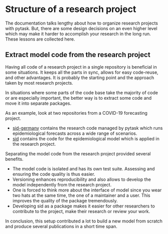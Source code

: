 # Structure of a research project

The documentation talks lengthy about how to organize research projects with pytask.
But, there are some design decisions on an even higher level which may make it harder to
accomplish your research in the long run. These lessons are collected here.

## Extract model code from the research project

Having all code of a research project in a single repository is beneficial in some
situations. It keeps all the parts in sync, allows for easy code-reuse, and other
advantages. It is probably the starting point and the approach taken by most research
projects.

In situations where some parts of the code base take the majority of code or are
especially important, the better way is to extract some code and move it into separate
packages.

As an example, look at two repositories from a COVID-19 forecasting project.

- [sid-germany](https://github.com/covid-19-impact-lab/sid-germany) contains the
  research code managed by pytask which runs epidemiological forecasts across a wide
  range of scenarios.
- [sid](https://github.com/covid-19-impact-lab/sid) contains the code for the
  epidemiological model which is applied in the research project.

Separating the model code from the research project provided several benefits.

- The model code is isolated and has its own test suite. Assessing and ensuring the code
  quality is thus easier.
- Versioning enhances reproducibility and also allows to develop the model independently
  from the research project.
- One is forced to think more about the interface of model since you wear two hats at
  the same time, the one of a maintainer and a user. This improves the quality of the
  package tremendously.
- Developing sid as a package makes it easier for other researchers to contribute to the
  project, make their research or review your work.

In conclusion, this setup contributed a lot to build a new model from scratch and
produce several publications in a short time span.

